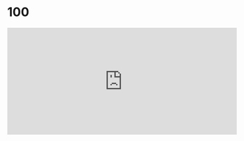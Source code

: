 # 100

<iframe id="embed_dom" name="embed_dom" frameborder="0" style="display:block;width:525px; height:245px;" src="https://www.processon.com/embed/5fb1aad3e401fd7d35cbc22c"></iframe>
